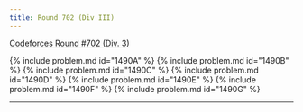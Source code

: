 ```yaml
---
title: Round 702 (Div III)
---
```


[Codeforces Round #702 (Div. 3)](https://codeforces.com/contest/1490)

{% include problem.md id="1490A" %}
{% include problem.md id="1490B" %}
{% include problem.md id="1490C" %}
{% include problem.md id="1490D" %}
{% include problem.md id="1490E" %}
{% include problem.md id="1490F" %}
{% include problem.md id="1490G" %}

* * *

<object data='notes/R-702.pdf' width='1000' height='1000' type='application/pdf'/>
